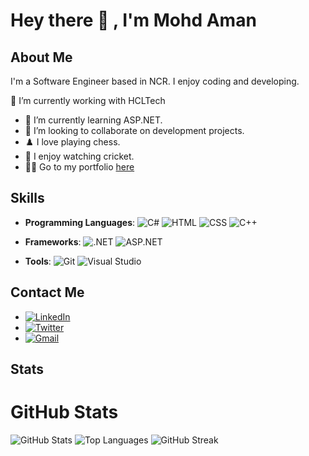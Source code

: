 # Hey there 👋 , I'm Mohd Aman

## About Me

I'm a Software Engineer based in NCR. I enjoy coding and developing.

🔭 I’m currently working with HCLTech
- 🌱 I’m currently learning ASP.NET.
- 👯 I’m looking to collaborate on development projects.
- ♟️ I love playing chess.
- 🏏 I enjoy watching cricket.
- 👨‍💻 Go to my portfolio [here](https://mr-zero0.github.io/aman/)

## Skills

- **Programming Languages**: 
  ![C#](https://img.shields.io/badge/C%23-239120?style=flat&logo=csharp&logoColor=white) 
  ![HTML](https://img.shields.io/badge/HTML-E34F26?style=flat&logo=html5&logoColor=white) 
  ![CSS](https://img.shields.io/badge/CSS-1572B6?style=flat&logo=css3&logoColor=white) 
  ![C++](https://img.shields.io/badge/C++-00599C?style=flat&logo=cplusplus&logoColor=white)

- **Frameworks**: 
  ![.NET](https://img.shields.io/badge/.NET-512BD4?style=flat&logo=dotnet&logoColor=white) 
  ![ASP.NET](https://img.shields.io/badge/ASP.NET-5C2D91?style=flat&logo=dotnet&logoColor=white)

- **Tools**: 
  ![Git](https://img.shields.io/badge/Git-F05032?style=flat&logo=git&logoColor=white) 
  ![Visual Studio](https://img.shields.io/badge/Visual_Studio-5C2D91?style=flat&logo=visual-studio&logoColor=white)


## Contact Me

- [![LinkedIn](https://img.shields.io/badge/LinkedIn-0A66C2?style=flat&logo=linkedin&logoColor=white)](https://www.linkedin.com/in/mrzero0/)
- [![Twitter](https://img.shields.io/badge/Twitter-1DA1F2?style=flat&logo=twitter&logoColor=white)](https://twitter.com/__aman_7)
- [![Gmail](https://img.shields.io/badge/Gmail-EA4335?style=flat&logo=gmail&logoColor=white)](mailto:mohammad.aman.334@gmail.com)

## Stats

# GitHub Stats

![GitHub Stats](https://github-readme-stats.vercel.app/api?username=mr-zero0&show_icons=true&theme=dark)
![Top Languages](https://github-readme-stats.vercel.app/api/top-langs/?username=mr-zero0&layout=compact&theme=dark)
![GitHub Streak](https://github-readme-streak-stats.herokuapp.com/?user=mr-zero0&theme=dark)


